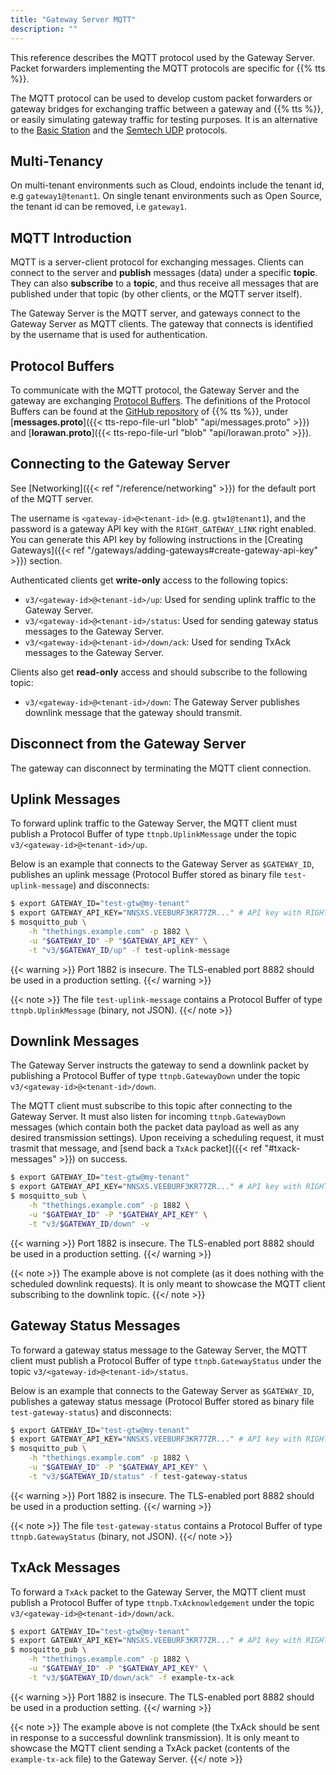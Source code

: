 ```yaml
---
title: "Gateway Server MQTT"
description: ""
---
```


This reference describes the MQTT protocol used by the Gateway Server. Packet forwarders implementing the MQTT protocols are specific for {{% tts %}}.

The MQTT protocol can be used to develop custom packet forwarders or gateway bridges for exchanging traffic between a gateway and {{% tts %}}, or easily simulating gateway traffic for testing purposes. It is an alternative to the [Basic Station](https://lora-developers.semtech.com/resources/tools/lora-basics/lora-basics-for-gateways/) and the [Semtech UDP](https://github.com/Lora-net/packet_forwarder/blob/master/PROTOCOL.TXT) protocols.

## Multi-Tenancy

On multi-tenant environments such as Cloud, endoints include the tenant id, e.g `gateway1@tenant1`. On single tenant environments such as Open Source, the tenant id can be removed, i.e `gateway1`.

## MQTT Introduction

MQTT is a server-client protocol for exchanging messages. Clients can connect to the server and **publish** messages (data) under a specific **topic**. They can also **subscribe** to a **topic**, and thus receive all messages that are published under that topic (by other clients, or the MQTT server itself).

The Gateway Server is the MQTT server, and gateways connect to the Gateway Server as MQTT clients. The gateway that connects is identified by the username that is used for authentication.

## Protocol Buffers

To communicate with the MQTT protocol, the Gateway Server and the gateway are exchanging [Protocol Buffers](https://developers.google.com/protocol-buffers). The definitions of the Protocol Buffers can be found at the [GitHub repository](https://github.com/TheThingsNetwork/lorawan-stack) of {{% tts %}}, under [**messages.proto**]({{< tts-repo-file-url "blob" "api/messages.proto" >}}) and [**lorawan.proto**]({{< tts-repo-file-url "blob" "api/lorawan.proto" >}}).

## Connecting to the Gateway Server

See [Networking]({{< ref "/reference/networking" >}}) for the default port of the MQTT server.

The username is `<gateway-id>@<tenant-id>` (e.g. `gtw1@tenant1`), and the password is a gateway API key with the `RIGHT_GATEWAY_LINK` right enabled. You can generate this API key by following instructions in the [Creating Gateways]({{< ref "/gateways/adding-gateways#create-gateway-api-key" >}}) section.

Authenticated clients get **write-only** access to the following topics:

- `v3/<gateway-id>@<tenant-id>/up`: Used for sending uplink traffic to the Gateway Server.
- `v3/<gateway-id>@<tenant-id>/status`: Used for sending gateway status messages to the Gateway Server.
- `v3/<gateway-id>@<tenant-id>/down/ack`: Used for sending TxAck messages to the Gateway Server.

Clients also get **read-only** access and should subscribe to the following topic:

- `v3/<gateway-id>@<tenant-id>/down`: The Gateway Server publishes downlink message that the gateway should transmit.

## Disconnect from the Gateway Server

The gateway can disconnect by terminating the MQTT client connection.

## Uplink Messages

To forward uplink traffic to the Gateway Server, the MQTT client must publish a Protocol Buffer of type `ttnpb.UplinkMessage` under the topic `v3/<gateway-id>@<tenant-id>/up`.

Below is an example that connects to the Gateway Server as `$GATEWAY_ID`, publishes an uplink message (Protocol Buffer stored as binary file `test-uplink-message`) and disconnects:

```bash
$ export GATEWAY_ID="test-gtw@my-tenant"
$ export GATEWAY_API_KEY="NNSXS.VEEBURF3KR77ZR..." # API key with RIGHT_GATEWAY_LINK rights
$ mosquitto_pub \
    -h "thethings.example.com" -p 1882 \
    -u "$GATEWAY_ID" -P "$GATEWAY_API_KEY" \
    -t "v3/$GATEWAY_ID/up" -f test-uplink-message
```

{{< warning >}} Port 1882 is insecure. The TLS-enabled port 8882 should be used in a production setting. {{</ warning >}}

{{< note >}} The file `test-uplink-message` contains a Protocol Buffer of type `ttnpb.UplinkMessage` (binary, not JSON). {{</ note >}}

## Downlink Messages

The Gateway Server instructs the gateway to send a downlink packet by publishing a Protocol Buffer of type `ttnpb.GatewayDown` under the topic `v3/<gateway-id>@<tenant-id>/down`.

The MQTT client must subscribe to this topic after connecting to the Gateway Server. It must also listen for incoming `ttnpb.GatewayDown` messages (which contain both the packet data payload as well as any desired transmission settings). Upon receiving a scheduling request, it must trasmit that message, and [send back a `TxAck` packet]({{< ref "#txack-messages" >}}) on success.

```bash
$ export GATEWAY_ID="test-gtw@my-tenant"
$ export GATEWAY_API_KEY="NNSXS.VEEBURF3KR77ZR..." # API key with RIGHT_GATEWAY_LINK rights
$ mosquitto_sub \
    -h "thethings.example.com" -p 1882 \
    -u "$GATEWAY_ID" -P "$GATEWAY_API_KEY" \
    -t "v3/$GATEWAY_ID/down" -v
```

{{< warning >}} Port 1882 is insecure. The TLS-enabled port 8882 should be used in a production setting. {{</ warning >}}

{{< note >}} The example above is not complete (as it does nothing with the scheduled downlink requests). It is only meant to showcase the MQTT client subscribing to the downlink topic. {{</ note >}}

## Gateway Status Messages

To forward a gateway status message to the Gateway Server, the MQTT client must publish a Protocol Buffer of type `ttnpb.GatewayStatus` under the topic `v3/<gateway-id>@<tenant-id>/status`.

Below is an example that connects to the Gateway Server as `$GATEWAY_ID`, publishes a gateway status message (Protocol Buffer stored as binary file `test-gateway-status`) and disconnects:

```bash
$ export GATEWAY_ID="test-gtw@my-tenant"
$ export GATEWAY_API_KEY="NNSXS.VEEBURF3KR77ZR..." # API key with RIGHT_GATEWAY_LINK rights
$ mosquitto_pub \
    -h "thethings.example.com" -p 1882 \
    -u "$GATEWAY_ID" -P "$GATEWAY_API_KEY" \
    -t "v3/$GATEWAY_ID/status" -f test-gateway-status
```

{{< warning >}} Port 1882 is insecure. The TLS-enabled port 8882 should be used in a production setting. {{</ warning >}}

{{< note >}} The file `test-gateway-status` contains a Protocol Buffer of type `ttnpb.GatewayStatus` (binary, not JSON). {{</ note >}}

## TxAck Messages

To forward a `TxAck` packet to the Gateway Server, the MQTT client must publish a Protocol Buffer of type `ttnpb.TxAcknowledgement` under the topic `v3/<gateway-id>@<tenant-id>/down/ack`.

```bash
$ export GATEWAY_ID="test-gtw@my-tenant"
$ export GATEWAY_API_KEY="NNSXS.VEEBURF3KR77ZR..." # API key with RIGHT_GATEWAY_LINK rights
$ mosquitto_pub \
    -h "thethings.example.com" -p 1882 \
    -u "$GATEWAY_ID" -P "$GATEWAY_API_KEY" \
    -t "v3/$GATEWAY_ID/down/ack" -f example-tx-ack
```

{{< warning >}} Port 1882 is insecure. The TLS-enabled port 8882 should be used in a production setting. {{</ warning >}}

{{< note >}} The example above is not complete (the TxAck should be sent in response to a successful downlink transmission). It is only meant to showcase the MQTT client sending a TxAck packet (contents of the `example-tx-ack` file) to the Gateway Server. {{</ note >}}
